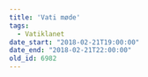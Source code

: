 ```yaml
---
title: 'Vati møde'
tags:
  - Vatiklanet
date_start: "2018-02-21T19:00:00"
date_end: "2018-02-21T22:00:00"
old_id: 6982
---
```

